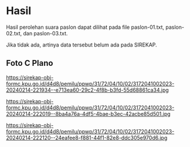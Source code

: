 # Hasil

Hasil perolehan suara paslon dapat dilihat pada file paslon-01.txt, paslon-02.txt, dan paslon-03.txt.

Jika tidak ada, artinya data tersebut belum ada pada SIREKAP.

## Foto C Plano

https://sirekap-obj-formc.kpu.go.id/d4d8/pemilu/ppwp/31/72/04/10/02/3172041002023-20240214-221934--e713ea60-29c2-4f8b-b3fd-55d68861ca34.jpg

https://sirekap-obj-formc.kpu.go.id/d4d8/pemilu/ppwp/31/72/04/10/02/3172041002023-20240214-222019--8ba4a76a-4df5-4bae-b3ec-42acbe85d501.jpg

https://sirekap-obj-formc.kpu.go.id/d4d8/pemilu/ppwp/31/72/04/10/02/3172041002023-20240214-222120--24eafee8-f881-44f1-82e8-ddc305e970d6.jpg
